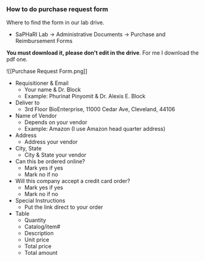 
### How to do purchase request form

Where to find the form in our lab drive.
- SaPHaRI Lab -> Administrative Documents -> Purchase and Reimbursement Forms

**You must download it, please don't edit in the drive**. For me I download the pdf one.

![[Purchase Request Form.png]]
- Requisitioner & Email
	- Your name & Dr. Block
	- Example: Phurinat Pinyomit & Dr. Alexis E. Block
- Deliver to
	- 3rd Floor BioEnterprise, 11000 Cedar Ave, Cleveland, 44106
- Name of Vendor
	- Depends on your vendor
	- Example: Amazon (I use Amazon head quarter address)
- Address
	- Address your vendor
- City, State
	- City & State your vendor
- Can this be ordered online?
	- Mark yes if yes
	- Mark no if no
- Will this company accept a credit card order?
	- Mark yes if yes
	- Mark no if no
- Special Instructions
	- Put the link direct to your order
- Table
	- Quantity
	- Catalog/item#
	- Description
	- Unit price
	- Total price
	- Total amount